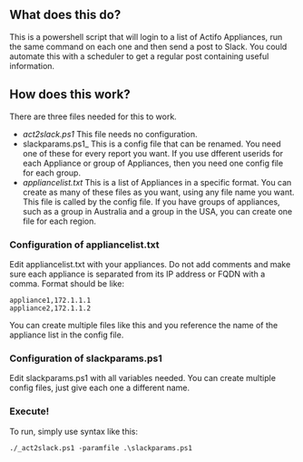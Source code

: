 ## What does this do?

This is a powershell script that will login to a list of Actifo Appliances, run the same command on each one and then send a post to Slack.    You could automate this with a scheduler to get a regular post containing useful information.

## How does this work?

There are three files needed for this to work.
* _act2slack.ps1_  This file needs no configuration.  
* slackparams.ps1_  This is a config file that can be renamed.  You need one of these for every report you want.  If you use dfferent userids for each Appliance or group of Appliances, then you need one config file for each group.
* _appliancelist.txt_ This is a list of Appliances in a specific format.   You can create as many of these files as you want, using any file name you want.   This file is called by the config file.  If you have groups of appliances, such as a group in Australia and a group in the USA, you can create one file for each region.

### Configuration of appliancelist.txt
Edit appliancelist.txt with your appliances.   Do not add comments and make sure each appliance is separated from its IP address or FQDN with a comma.  Format should be like:
```
appliance1,172.1.1.1
appliance2,172.1.1.2
```
You can create multiple files like this and you reference the name of the appliance list in the config file.

### Configuration of slackparams.ps1
Edit slackparams.ps1 with all variables needed.  You can create multiple config files, just give each one a different name.

### Execute!
To run, simply use syntax like this:
```
./_act2slack.ps1 -paramfile .\slackparams.ps1
```
